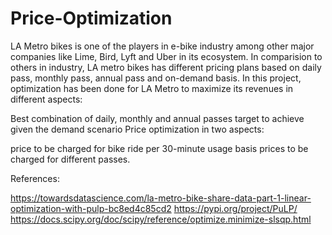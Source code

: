 # Price-Optimization
LA Metro bikes is one of the players in e-bike industry among other major companies like Lime, Bird, Lyft and Uber in its ecosystem.
In comparision to others in industry, LA metro bikes has different pricing plans based on daily pass, monthly pass, annual pass and
on-demand basis. In this project, optimization has been done for LA Metro to maximize its revenues in different aspects:

Best combination of daily, monthly and annual passes target to achieve given the demand scenario
Price optimization in two aspects:

price to be charged for bike ride per 30-minute usage basis
prices to be charged for different passes.



References:

https://towardsdatascience.com/la-metro-bike-share-data-part-1-linear-optimization-with-pulp-bc8ed4c85cd2
https://pypi.org/project/PuLP/
https://docs.scipy.org/doc/scipy/reference/optimize.minimize-slsqp.html
